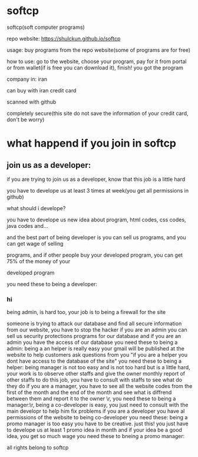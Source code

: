 # softcp

softcp(soft computer programs)

repo website: https://shulckun.github.io/softcp

usage: buy programs from the repo website(some of programs are for free)

how to use: go to the website, choose your program, pay for it from portal or from wallet(if is free you can download it), finish! you got the program

company in: iran

can buy with iran credit card

scanned with github

completely secure(this site do not save the information of your credit card, don't be worry)

# what happend if you join in softcp

## join us as a developer:

if you are trying to join us as a developer, know that this job is a little hard

you have to develope us at least 3 times at week(you get all permissions in github)

what should i develope?

you have to develope us new idea about program, html codes, css codes, java codes and...

and the best part of being developer is you can sell us programs, and you can get wage of selling 

programs, and if other people buy your developed program, you can get 75% of the money of your 

developed program

you need these to being a developer:

### hi

being admin, is hard too, your job is to being a firewall for the site

someone is trying to attack our database and find all secure information from our website, you have to stop the hacker
if you are an admin you can sell us security protections programs for our database
and if you are an admin you have the access of our database
you need these to being a admin:
being a an helper is really easy
your gmail will be published at the website to help customers ask questions from you
"if you are a helper you dont have access to the database of the site"
you need these to being a helper:
being manager is not too easy and is not too hard
but is a little hard, your work is to observe other staffs and give the owner monthly report of other staffs
to do this job, you have to consult with staffs to see what do they do
if you are a manager, you have to see all the website codes from the first of the month and the end of the month and see what is diffrend between them and report it to the owner
\r,     you need these to being a manager:\r, 
being a co-developer is easy, you just need to consult with the main developr to help him fix problems
if you are a developer you have al permissions of the website
to being co-developer you need these:
being a promo manager is too easy
you have to be creative. just this!
you just have to develope us at least 1 promo idea in month and if your idea be a good idea, you get so much wage
you need these to bneing a promo manager:

all rights belong to softcp
